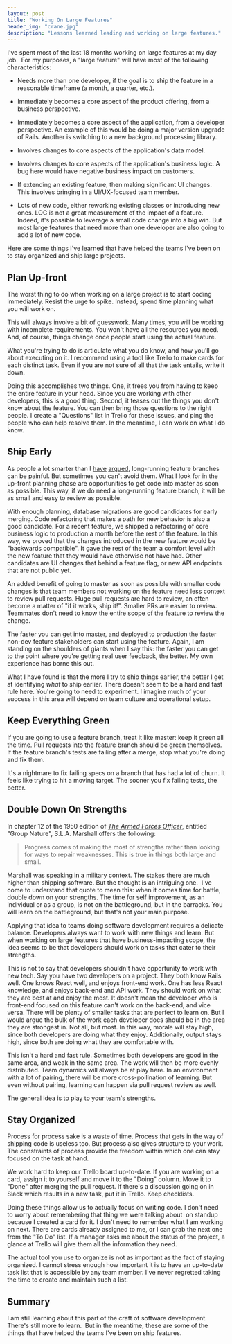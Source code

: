 ```yaml
---
layout: post
title: "Working On Large Features"
header_img: "crane.jpg"
description: "Lessons learned leading and working on large features."
---
```


I've spent most of the last 18 months working on large features at my day job.  For my purposes, a "large feature" will have most of the following characteristics:

<ul>
  <li><p>Needs more than one developer, if the goal is to ship the feature in a reasonable timeframe (a month, a quarter, etc.).</p></li>
  <li><p>Immediately becomes a core aspect of the product offering, from a business perspective.</p></li>
  <li><p>Immediately becomes a core aspect of the application, from a developer perspective. An example of this would be doing a major version upgrade of Rails. Another is switching to a new background processing library.</p></li>
  <li><p>Involves changes to core aspects of the application's data model.</p></li>
  <li><p>Involves changes to core aspects of the application's business logic. A bug here would have negative business impact on customers.</p></li>
  <li><p>If extending an existing feature, then making significant UI changes. This involves bringing in a UI/UX-focused team member.</p></li>
  <li><p>Lots of new code, either reworking existing classes or introducing new ones. LOC is not a great measurement of the impact of a feature. Indeed, it's possible to leverage a small code change into a big win. But most large features that need more than one developer are also going to add a lot of new code.</p></li>
</ul>

Here are some things I've learned that have helped the teams I've been on to stay organized and ship large projects.

## Plan Up-front

The worst thing to do when working on a large project is to start coding immediately. Resist the urge to spike. Instead, spend time planning what you will work on. 

This will always involve a bit of guesswork. Many times, you will be working with incomplete requirements. You won't have all the resources you need. And, of course, things change once people start using the actual feature.

What you're trying to do is articulate what you do know, and how you'll go about executing on it. I recommend using a tool like Trello to make cards for each distinct task. Even if you are not sure of all that the task entails, write it down.

Doing this accomplishes two things. One, it frees you from having to keep the entire feature in your head. Since you are working with other developers, this is a good thing. Second, it teases out the things you don't know about the feature. You can then bring those questions to the right people. I create a "Questions" list in Trello for these issues, and ping the people who can help resolve them. In the meantime, I can work on what I do know.

## Ship Early

As people a lot smarter than I [have](https://blog.newrelic.com/2012/11/14/long-running-branches-considered-harmful/) [argued](https://martinfowler.com/bliki/FeatureBranch.html), long-running feature branches can be painful. But sometimes you can't avoid them. What I look for in the up-front planning phase are opportunities to get code into master as soon as possible. This way, if we do need a long-running feature branch, it will be as small and easy to review as possible.

With enough planning, database migrations are good candidates for early merging. Code refactoring that makes a path for new behavior is also a good candidate. For a recent feature, we shipped a refactoring of core business logic to production a month before the rest of the feature. In this way, we proved that the changes introduced in the new feature would be "backwards compatible". It gave the rest of the team a comfort level with the new feature that they would have otherwise not have had. Other candidates are UI changes that behind a feature flag, or new API endpoints that are not public yet.

An added benefit of going to master as soon as possible with smaller code changes is that team members not working on the feature need less context to review pull requests. Huge pull requests are hard to review, an often become a matter of "if it works, ship it!". Smaller PRs are easier to review. Teammates don't need to know the entire scope of the feature to review the change.

The faster you can get into master, and deployed to production the faster non-dev feature stakeholders can start using the feature. Again, I am standing on the shoulders of giants when I say this: the faster you can get to the point where you're getting real user feedback, the better. My own experience has borne this out.

What I have found is that the more I try to ship things earlier, the better I get at identifying _what_ to ship earlier. There doesn't seem to be a hard and fast rule here. You're going to need to experiment. I imagine much of your success in this area will depend on team culture and operational setup.

## Keep Everything Green

If you are going to use a feature branch, treat it like master: keep it green all the time. Pull requests into the feature branch should be green themselves. If the feature branch's tests are failing after a merge, stop what you're doing and fix them.

It's a nightmare to fix failing specs on a branch that has had a lot of churn. It feels like trying to hit a moving target. The sooner you fix failing tests, the better.

## Double Down On Strengths

In chapter 12 of the 1950 edition of [_The Armed Forces Officer_](https://www.amazon.com/Armed-Forces-Officer-1950/dp/098836963X), entitled "Group Nature", S.L.A. Marshall offers the following:

> Progress comes of making the most of strengths rather than looking for ways to repair weaknesses. This is true in things both large and small.

Marshall was speaking in a military context. The stakes there are much higher than shipping software. But the thought is an intriguing one.  I've come to understand that quote to mean this: when it comes time for battle, double down on your strengths. The time for self improvement, as an individual or as a group, is not on the battleground, but in the barracks. You will learn on the battleground, but that's not your main purpose.

Applying that idea to teams doing software development requires a delicate balance. Developers always want to work with new things and learn. But when working on large features that have business-impacting scope, the idea seems to be that developers should work on tasks that cater to their strengths. 

This is not to say that developers shouldn't have opportunity to work with new tech. Say you have two developers on a project. They both know Rails well. One knows React well, and enjoys front-end work. One has less React knowledge, and enjoys back-end and API work. They should work on what they are best at and enjoy the most. It doesn't mean the developer who is front-end focused on this feature can't work on the back-end, and vice versa. There will be plenty of smaller tasks that are perfect to learn on. But I would argue the bulk of the work each developer does should be in the area they are strongest in. Not all, but most. In this way, morale will stay high, since both developers are doing what they enjoy. Additionally, output stays high, since both are doing what they are comfortable with.

This isn't a hard and fast rule. Sometimes both developers are good in the same area, and weak in the same area. The work will then be more evenly distributed. Team dynamics will always be at play here. In an environment with a lot of pairing, there will be more cross-pollination of learning. But even without pairing, learning can happen via pull request review as well.

The general idea is to play to your team's strengths.

## Stay Organized

Process for process sake is a waste of time. Process that gets in the way of shipping code is useless too. But process also gives structure to your work. The constraints of process provide the freedom within which one can stay focused on the task at hand.

We work hard to keep our Trello board up-to-date. If you are working on a card, assign it to yourself and move it to the "Doing" column. Move it to "Done" after merging the pull request. If there's a discussion going on in Slack which results in a new task, put it in Trello. Keep checklists.

Doing these things allow us to actually focus on writing code. I don't need to worry about remembering that thing we were talking about  on standup because I created a card for it. I don't need to remember what I am working on next. There are cards already assigned to me, or I can grab the next one from the "To Do" list. If a manager asks me about the status of the project, a glance at Trello will give them all the information they need.

The actual tool you use to organize is not as important as the fact of staying organized. I cannot stress enough how important it is to have an up-to-date task list that is accessible by any team member. I've never regretted taking the time to create and maintain such a list. 

## Summary

I am still learning about this part of the craft of software development. There's still more to learn.  But in the meantime, these are some of the things that have helped the teams I've been on ship features.
